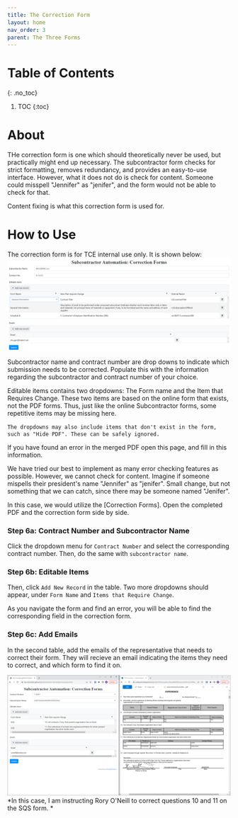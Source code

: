 ```yaml
---
title: The Correction Form
layout: home
nav_order: 3
parent: The Three Forms
---
```


# Table of Contents
{: .no_toc}

1. TOC
{:toc}

# About

THe correction form is one which should theoretically never be used, but practically might end up necessary. The subcontractor form checks for strict formatting, removes redundancy, and provides an easy-to-use interface. However, what it does not do is check for content. Someone could misspell "Jennifer" as "jenifer", and the form would not be able to check for that. 

Content fixing is what this correction form is used for. 

# How to Use

The correction form is for TCE internal use only. It is shown below: 
![](/assets/images/correctionForms.png)

Subcontractor name and contract number are drop downs to indicate which submission needs to be corrected. Populate this with the information regarding the subcontractor and contract number of your choice.

Editable items contains two dropdowns: The Form name and the Item that Requires Change. These two items are based on the online form that exists, not the PDF forms. Thus, just like the online Subcontractor forms, some repetitive items may be missing here. 

    The dropdowns may also include items that don't exist in the form, such as "Hide PDF". These can be safely ignored.

If you have found an error in the merged PDF open this page, and fill in this information. 


We have tried our best to implement as many error checking features as possible. However, we cannot check for content. Imagine if someone mispells their president's name "Jennifer" as "jenifer". Small change, but not something that we can catch, since there may be someone named "Jenifer".

In this case, we would utilize the [Correction Forms]. Open the completed PDF and the correction form side by side. 

### Step 6a: Contract Number and Subcontractor Name

Click the dropdown menu for ```Contract Number``` and select the corresponding contract number. Then, do the same with ```subcontractor name```.

### Step 6b: Editable Items

Then, click ```Add New Record``` in the table. Two more dropdowns should appear, under ```Form Name``` and ```Items that Require Change```. 

As you navigate the form and find an error, you will be able to find the corresponding field in the correction form. 

### Step 6c: Add Emails

In the second table, add the emails of the representative that needs to correct their form. They will recieve an email indicating the items they need to correct, and which form to find it on.

![](/assets/images//correctionFormsProcess.png)
*In this case, I am instructing Rory O'Neill to correct questions 10 and 11 on the SQS form. *